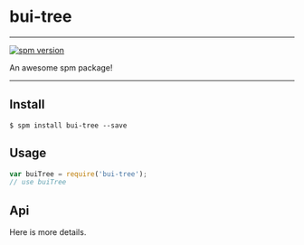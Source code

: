 # bui-tree

---

[![spm version](http://spmjs.io/badge/bui-tree)](http://spmjs.io/package/bui-tree)

An awesome spm package!

---

## Install

```
$ spm install bui-tree --save
```

## Usage

```js
var buiTree = require('bui-tree');
// use buiTree
```

## Api

Here is more details.

